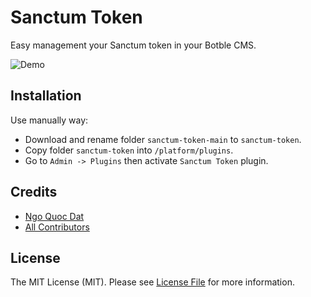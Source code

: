 # Sanctum Token

Easy management your Sanctum token in your Botble CMS.

![Demo](https://github.com/FriendsOfBotble/sanctum-token/assets/114894084/1964e133-f3bb-48bb-8625-f10dca719b50)

## Installation

Use manually way:

- Download and rename folder `sanctum-token-main` to `sanctum-token`.
- Copy folder `sanctum-token` into `/platform/plugins`.
- Go to `Admin -> Plugins` then activate `Sanctum Token` plugin.

## Credits

- [Ngo Quoc Dat](https://github.com/datlechin)
- [All Contributors](https://github.com/friendsofbotble/sanctum-token/contributors)

## License

The MIT License (MIT). Please see [License File](LICENSE.md) for more information.
